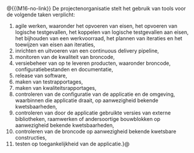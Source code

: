 @{{(M16-no-link}}
De projectenorganisatie stelt het gebruik van tools voor de volgende taken verplicht:

1. agile werken, waaronder het opvoeren van eisen, het opvoeren van logische testgevallen, het koppelen van logische testgevallen aan eisen, het bijhouden van een werkvoorraad, het plannen van iteraties en het toewijzen van eisen aan iteraties,
2. inrichten en uitvoeren van een continuous delivery pipeline,
3. monitoren van de kwaliteit van broncode,
4. versiebeheer van op te leveren producten, waaronder broncode, configuratiebestanden en documentatie,
5. release van software,
6. maken van testrapportages,
7. maken van kwaliteitsrapportages,
8. controleren van de configuratie van de applicatie en de omgeving, waarbinnen die applicatie draait, op aanwezigheid bekende kwetsbaarheden,
9. controleren van door de applicatie gebruikte versies van externe bibliotheken, raamwerken of andersoortige bouwblokken op aanwezigheid bekende kwetsbaarheden,
10. controleren van de broncode op aanwezigheid bekende kwetsbare constructies,
11. testen op toegankelijkheid van de applicatie.}@
